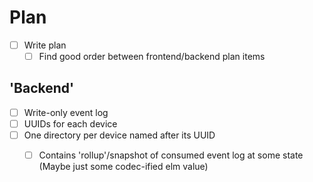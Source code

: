 # Plan

* [ ] Write plan
  - [ ] Find good order between frontend/backend plan items

## 'Backend'

* [ ] Write-only event log
* [ ] UUIDs for each device
* [ ] One directory per device named after its UUID
  - [ ] Contains 'rollup'/snapshot of consumed event log at some state (Maybe just some codec-ified elm value)
  